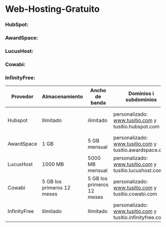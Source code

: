 # Web-Hosting-Gratuito
### HubSpot:
### AwardSpace:
### LucusHost:
### Cowabi:
### InfinityFree:

| Provedor  | Almacenamiento | Ancho de banda | Dominios i subdominios | Certificado SSL | Publicidad | Otras caracteristicas | Enlaçe |
|-----------|----------------|----------------|------------------------|-----------------|------------|-----------------------|--------|
| Hubspot   | Ilimitado      | ilimitado| personalizado: www.tusitio.com y tusitio.hubspot.com|Si|Cursos para crear campañas publicitarias|k|www.hubspot.com|
| AwardSpace| 1 GB   |5 GB mensual|personalizado: www.tusitio.com y tusitio.awardspace.com |Si|No tiene publicidad|k|www.awardspace.com|
|LucusHost |1000 MB  | 5000 MB mensual|personalizado: www.tusitio.com y tusitio.lucushost.com| Si|No tiene publicidad|k|www.lucushost.com
| Cowabi | 5 GB los primeros 12 meses |5 GB los primeros 12 meses|personalizado: www.tusitio.com y tusitio.cowabi.com|Si|No tiene publicidad|k|www.cowabi.com|
| InfinityFree| Ilimitado | Ilimitado|personalizado: www.tusitio.com y tusitio.infinityfree.com|Si|No tiene publicidad|k|www.infinityfree.com|
